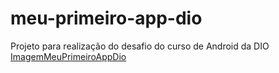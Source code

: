 # meu-primeiro-app-dio
Projeto para realização do desafio do curso de Android da DIO
[ImagemMeuPrimeiroAppDio](https://github.com/flaviopaulorocha/meu-primeiro-app-dio/assets/101215232/cece4389-756a-40dc-8fb3-73e0715d7654)
